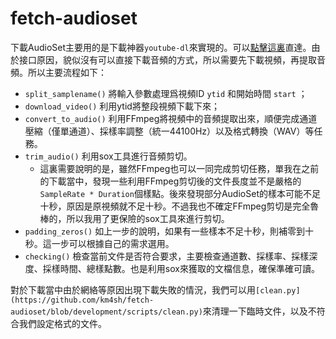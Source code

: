 # fetch-audioset

下載AudioSet主要用的是下載神器`youtube-dl`來實現的。可以[點擊這裏](https://github.com/km4sh/fetch-audioset/blob/development/scripts/download_audioset.py)直達。由於接口原因，貌似沒有可以直接下載音頻的方式，所以需要先下載視頻，再提取音頻。所以主要流程如下：

- `split_samplename()` 將輸入參數處理爲視頻ID `ytid` 和開始時間 `start` ；
- `download_video()` 利用ytid將整段視頻下載下來；
- `convert_to_audio()` 利用FFmpeg將視頻中的音頻提取出來，順便完成通道壓縮（僅單通道）、採樣率調整（統一44100Hz）以及格式轉換（WAV）等任務。
- `trim_audio()` 利用sox工具進行音頻剪切。
    - 這裏需要說明的是，雖然FFmpeg也可以一同完成剪切任務，單我在之前的下載當中，發現一些利用FFmpeg剪切後的文件長度並不是嚴格的`SampleRate * Duration`個樣點。後來發現部分AudioSet的樣本可能不足十秒，原因是原視頻就不足十秒。不過我也不確定FFmpeg剪切是完全魯棒的，所以我用了更保險的sox工具來進行剪切。
- `padding_zeros()` 如上一步的說明，如果有一些樣本不足十秒，則補零到十秒。這一步可以根據自己的需求選用。
- `checking()` 檢查當前文件是否符合要求，主要檢查通道數、採樣率、採樣深度、採樣時間、總樣點數。也是利用sox來獲取的文檔信息，確保準確可讀。

對於下載當中由於網絡等原因出現下載失敗的情況，我們可以用`[clean.py](https://github.com/km4sh/fetch-audioset/blob/development/scripts/clean.py)`來清理一下臨時文件，以及不符合我們設定格式的文件。
